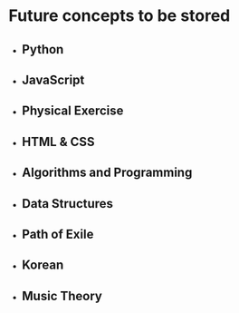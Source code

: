 # Future concepts to be stored
- ## Python
- ## JavaScript
- ## Physical Exercise
- ## HTML & CSS
- ## Algorithms and Programming
- ## Data Structures
- ## Path of Exile
- ## Korean
- ## Music Theory